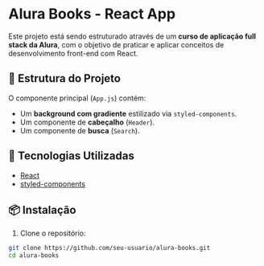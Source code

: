 # Alura Books - React App

Este projeto está sendo estruturado através de um **curso de aplicação full stack da Alura**, com o objetivo de praticar e aplicar conceitos de desenvolvimento front-end com React.

## 📁 Estrutura do Projeto

O componente principal (`App.js`) contém:

- Um **background com gradiente** estilizado via `styled-components`.
- Um componente de **cabeçalho** (`Header`).
- Um componente de **busca** (`Search`).

## 🚀 Tecnologias Utilizadas

- [React](https://reactjs.org/)
- [styled-components](https://styled-components.com/)

## 📦 Instalação

1. Clone o repositório:

```bash
git clone https://github.com/seu-usuario/alura-books.git
cd alura-books
